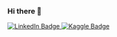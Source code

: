 ### Hi there 👋

<div id="badges">
  <a href="https://www.linkedin.com/in/leonid-iakovlev-a2091a120/">
    <img src="https://img.shields.io/badge/LinkedIn-blue?style=for-the-badge&logo=linkedin&logoColor=white" alt="LinkedIn Badge"/>
  </a>
  <a href="https://www.kaggle.com/yakleonid">
    <img src="https://img.shields.io/badge/kaggle-blue](https://img.shields.io/badge/Kaggle-9cf?style=for-the-badge&logo=kaggle&logoColor=white" alt="Kaggle Badge")"/>
  </a>
</div>
